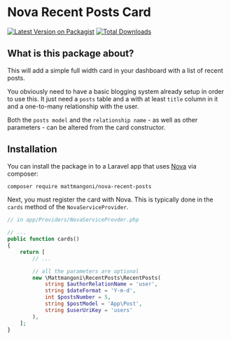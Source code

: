 # Nova Recent Posts Card
[![Latest Version on Packagist](https://img.shields.io/packagist/v/mattmangoni/nova-recent-posts.svg?style=flat-square)](https://packagist.org/packages/mattmangoni/nova-recent-posts)
[![Total Downloads](https://img.shields.io/packagist/dt/mattmangoni/nova-recent-posts.svg?style=flat-square)](https://packagist.org/packages/mattmangoni/nova-recent-posts)

## What is this package about?
This will add a simple full width card in your dashboard with a list of recent posts.

You obviously need to have a basic blogging system already setup in order to use this.
It just need a `posts` table and a with at least `title` column in it and a one-to-many relationship with the user.

Both the `posts model` and the `relationship name` - as well as other parameters - can be altered from the card constructor.

 ## Installation

You can install the package in to a Laravel app that uses [Nova](https://nova.laravel.com) via composer:

```bash
composer require mattmangoni/nova-recent-posts
```

Next, you must register the card with Nova. This is typically done in the `cards` method of the `NovaServiceProvider`.

```php
// in app/Providers/NovaServiceProvder.php

// ...
public function cards()
{
    return [
        // ...

        // all the parameters are optional
        new \Mattmangoni\RecentPosts\RecentPosts(
            string $authorRelationName = 'user',
            string $dateFormat = 'Y-m-d',
            int $postsNumber = 5,
            string $postModel = 'App\Post',
            string $userUriKey = 'users'
        ),
    ];
}
```
